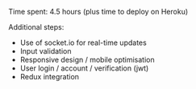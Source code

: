 
Time spent: 4.5 hours (plus time to deploy on Heroku)

Additional steps:

- Use of socket.io for real-time updates
- Input validation
- Responsive design / mobile optimisation
- User login / account / verification (jwt)
- Redux integration
